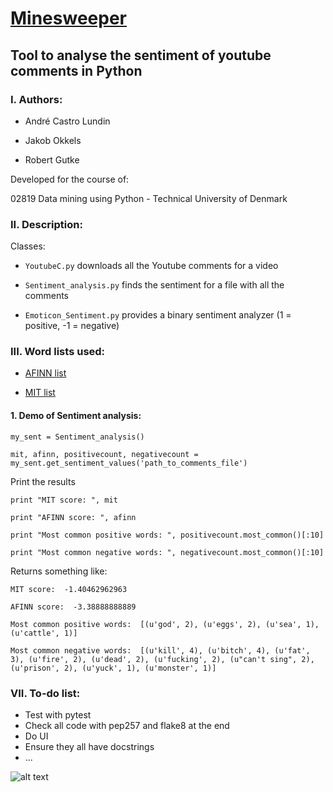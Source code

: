 # [Minesweeper](https://github.com/MiningPythonGroup/Minesweeper)
## Tool to analyse the sentiment of youtube comments in Python


### I. Authors:
* André Castro Lundin

* Jakob Okkels

* Robert Gutke

Developed for the course of:

02819 Data mining using Python - Technical University of Denmark

### II. Description:
Classes:

* `YoutubeC.py` downloads all the Youtube comments for a video

* `Sentiment_analysis.py` finds the sentiment for a file with all the comments

* `Emoticon_Sentiment.py` provides a binary sentiment analyzer (1 = positive, -1 = negative)

### III. Word lists used:
- [AFINN list](http://neuro.imm.dtu.dk/wiki/AFINN)

- [MIT list](http://goo.gl/01A0iw)

#### 1. Demo of Sentiment analysis:

`my_sent = Sentiment_analysis()`

`mit, afinn, positivecount, negativecount = my_sent.get_sentiment_values('path_to_comments_file')`

Print the results

`print "MIT score: ", mit`

`print "AFINN score: ", afinn`

`print "Most common positive words: ", positivecount.most_common()[:10]`

`print "Most common negative words: ", negativecount.most_common()[:10]`

Returns something like:

`MIT score:  -1.40462962963`

`AFINN score:  -3.38888888889`

`Most common positive words:  [(u'god', 2), (u'eggs', 2), (u'sea', 1), (u'cattle', 1)]`

`Most common negative words:  [(u'kill', 4), (u'bitch', 4), (u'fat', 3), (u'fire', 2), (u'dead', 2), (u'fucking', 2), (u"can't sing", 2), (u'prison', 2), (u'yuck', 1), (u'monster', 1)]`

### VII. To-do list:
- Test with pytest
- Check all code with pep257 and flake8 at the end
- Do UI
- Ensure they all have docstrings
- ...

![alt text](http://upload.wikimedia.org/wikipedia/en/5/5c/Minesweeper_Icon.png "Not that kind of mine. Datamining...")
